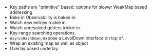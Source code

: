 * Key paths are "primitive" based; options for slower WeakMap based addressing.
* Bake in Observability is baked in.
* Watch new entries trickle in.
* Watch unresolved getters trickle in.
* Key-range searching operations.
* `AsyncsHashDown`, expose a LevelDown interface on top of.
* Wrap an existing map as well as object
* Overlay based underlay.

